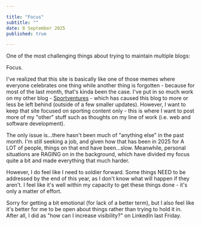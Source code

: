 ```yaml
---

title: "Focus"
subtitle: ""
date: 8 September 2025
published: true

---
```


One of the most challenging things about trying to maintain multiple blogs:

Focus.

I've realized that this site is basically like one of those memes where everyone celebrates one thing while another thing is forgotten - because for most of the last month, that's kinda been the case. I've put in so much work on my other blog - <a href="https://sportventures.netlify.app" target="blank">Sportventures</a> - which has caused this blog to more or less be left behind (outside of a few smaller updates). However, I want to keep that site focused on sporting content only - this is where I want to post more of my "other" stuff such as thoughts on my line of work (i.e. web and software development). 

The only issue is...there hasn't been much of "anything else" in the past month. I'm still seeking a job, and given how that has been in 2025 for A LOT of people, things on that end have been...slow. Meanwhile, personal situations are RAGING on in the background, which have divided my focus quite a bit and made everything that much harder.

However, I do feel like I need to soldier forward. Some things NEED to be addressed by the end of this year, as I don't know what will happen if they aren't. I feel like it's well within my capacity to get these things done - it's only a matter of effort.

Sorry for getting a bit emotional (for lack of a better term), but I also feel like it's better for me to be open about things rather than trying to hold it in. After all, I did as "how can I increase visibility?" on LinkedIn last Friday.